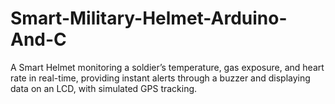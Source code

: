 # Smart-Military-Helmet-Arduino-And-C
A Smart Helmet monitoring a soldier’s temperature, gas exposure, and heart rate in real-time, providing instant alerts through a buzzer and displaying data on an LCD, with simulated GPS tracking.
